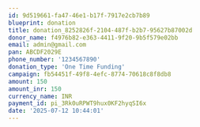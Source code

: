 ```yaml
---
id: 9d519661-fa47-46e1-b17f-7917e2cb7b89
blueprint: donation
title: donation_8252826f-2104-487f-b2b7-95627b87002d
donor_name: f4976b82-e363-4411-9f20-9b5f579e02bb
email: admin@gmail.com
pan: ABCDF2029E
phone_number: '1234567890'
donation_type: 'One Time Funding'
campaign: fb54451f-49f8-4efc-8774-70618c8f8db8
amount: 150
amount_inr: 150
currency_name: INR
payment_id: pi_3Rk0uRPWT9hux0KF2hyqSI6x
date: '2025-07-12 10:44:01'
---
```

